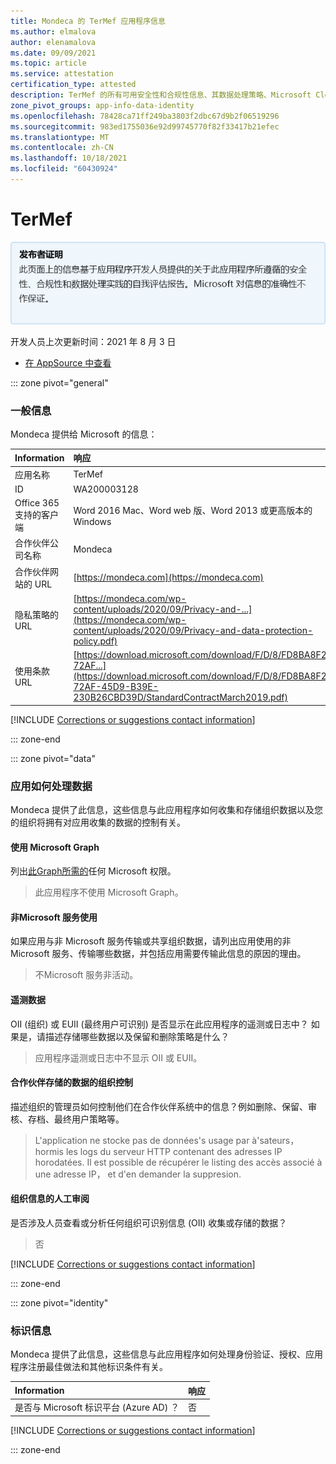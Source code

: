 ```yaml
---
title: Mondeca 的 TerMef 应用程序信息
ms.author: elmalova
author: elenamalova
ms.date: 09/09/2021
ms.topic: article
ms.service: attestation
certification_type: attested
description: TerMef 的所有可用安全性和合规性信息、其数据处理策略、Microsoft Cloud App Security应用程序目录信息以及 CSA STAR 注册表中的安全/合规性信息。
zone_pivot_groups: app-info-data-identity
ms.openlocfilehash: 78428ca71ff249ba3803f2dbc67d9b2f06519296
ms.sourcegitcommit: 983ed1755036e92d99745770f82f33417b21efec
ms.translationtype: MT
ms.contentlocale: zh-CN
ms.lasthandoff: 10/18/2021
ms.locfileid: "60430924"
---
```

# <a name="termef"></a>TerMef

<p></p>
<img alt="Publisher Attestation: The information on this page is based on a self-assessment report provided by the app developer on the security, compliance, and data handling practices followed by this app. Microsoft makes no guarantees regarding the accuracy of the information." src="../media/attested.png" width="650" />
<p>开发人员上次更新时间：2021 年 8 月 3 日</p>

* <a href="https://appsource.microsoft.com/product/office/WA200003128" target="_blank">在 AppSource 中查看</a>

::: zone pivot="general"

### <a name="general-information"></a>一般信息

Mondeca 提供给 Microsoft 的信息：

| **Information** | **响应** |
|:----------------|:-------------|
| 应用名称 | TerMef |
| ID | WA200003128 |
| Office 365支持的客户端 | Word 2016 Mac、Word web 版、Word 2013 或更高版本的 Windows |
| 合作伙伴公司名称 | Mondeca |
| 合作伙伴网站的 URL | [https://mondeca.com](https://mondeca.com) |
| 隐私策略的 URL | [https://mondeca.com/wp-content/uploads/2020/09/Privacy-and-...](https://mondeca.com/wp-content/uploads/2020/09/Privacy-and-data-protection-policy.pdf) |
| 使用条款 URL | [https://download.microsoft.com/download/F/D/8/FD8BA8F2-72AF...](https://download.microsoft.com/download/F/D/8/FD8BA8F2-72AF-45D9-B39E-230B26CBD39D/StandardContractMarch2019.pdf) |

 [!INCLUDE [Corrections or suggestions contact information](../includes/corrections-or-suggestions.md)]

::: zone-end

::: zone pivot="data"

### <a name="how-the-app-handles-data"></a>应用如何处理数据

Mondeca 提供了此信息，这些信息与此应用程序如何收集和存储组织数据以及您的组织将拥有对应用收集的数据的控制有关。

#### <a name="data-access-using-microsoft-graph"></a>使用 Microsoft Graph

列出[此Graph所需的](https://docs.microsoft.com/graph/permissions-reference)任何 Microsoft 权限。

>此应用程序不使用 Microsoft Graph。


#### <a name="non-microsoft-services-used"></a>非Microsoft 服务使用

如果应用与非 Microsoft 服务传输或共享组织数据，请列出应用使用的非 Microsoft 服务、传输哪些数据，并包括应用需要传输此信息的原因的理由。

>不Microsoft 服务非活动。



#### <a name="telemetry-data"></a>遥测数据

OII (组织) 或 EUII (最终用户可识别) 是否显示在此应用程序的遥测或日志中？ 如果是，请描述存储哪些数据以及保留和删除策略是什么？

>应用程序遥测或日志中不显示 OII 或 EUII。

#### <a name="organizational-controls-for-data-stored-by-partner"></a>合作伙伴存储的数据的组织控制

描述组织的管理员如何控制他们在合作伙伴系统中的信息？例如删除、保留、审核、存档、最终用户策略等。

>L'application ne stocke pas de donn&#233;es's usage par &#224;'sateurs， hormis les logs du serveur HTTP contenant des adresses IP horodat&#233;es. Il est possible de r&#233;cup&#233;rer le listing des acc&#232;s associ&#233; &#224; une adresse IP， et d'en demander la suppresion.

#### <a name="human-review-of-organizational-information"></a>组织信息的人工审阅

是否涉及人员查看或分析任何组织可识别信息 (OII) 收集或存储的数据？

>否

[!INCLUDE [Corrections or suggestions contact information](../includes/corrections-or-suggestions.md)]

::: zone-end


::: zone pivot="identity"

### <a name="identity-information"></a>标识信息

Mondeca 提供了此信息，这些信息与此应用程序如何处理身份验证、授权、应用程序注册最佳做法和其他标识条件有关。

| **Information** | **响应** |
|:----------------|:-------------|
| 是否与 Microsoft 标识平台 (Azure AD) ？  | 否 |

[!INCLUDE [Corrections or suggestions contact information](../includes/corrections-or-suggestions.md)]

::: zone-end
